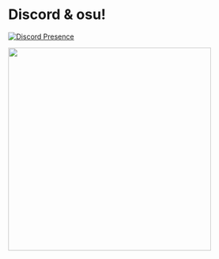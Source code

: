 # Discord & osu!

[![Discord Presence](https://lanyard.cnrad.dev/api/1096083876381728838?idleMessage=being%20offline)](https://discord.com/users/1096083876381728838)

<a href="https://osu.ppy.sh/users/AutumnVN"><img src="https://osu-sig.vercel.app/card?user=bmhien&mode=mania&lang=en&blur=100&animation=true&hue=306" width="410"></a></p>
